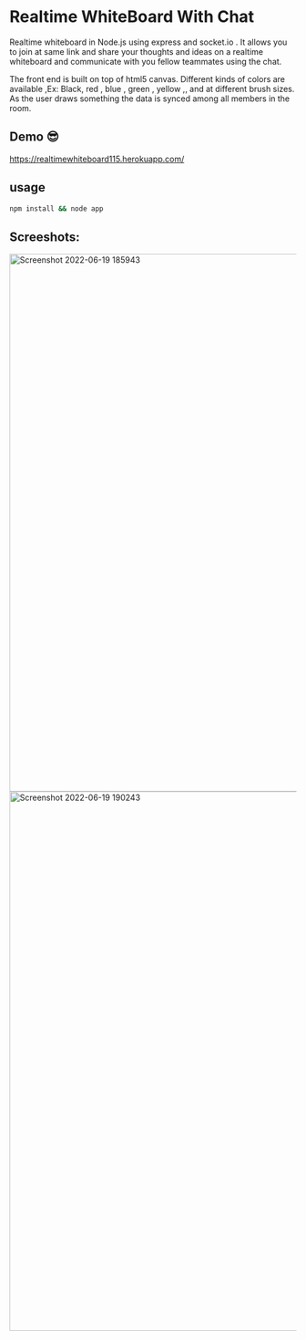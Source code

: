 # Realtime WhiteBoard With Chat
Realtime whiteboard in Node.js using  express and socket.io . It allows you to join at same link and share your thoughts and ideas on a realtime whiteboard and communicate with you fellow teammates using the chat.

The front end is built on top of html5 canvas. Different kinds of colors are available ,Ex: Black, red , blue , green , yellow ,, and at different brush sizes. As the user draws something the data is synced among all members in the room.


## Demo :sunglasses:
https://realtimewhiteboard115.herokuapp.com/


## usage
```bash
npm install && node app
```

## Screeshots:
<img width="943" alt="Screenshot 2022-06-19 185943" src="https://user-images.githubusercontent.com/70263030/174483699-ae10e3c6-e2b7-4dbe-ac03-c0326d928fe5.png">
<img width="946" alt="Screenshot 2022-06-19 190243" src="https://user-images.githubusercontent.com/70263030/174483705-83cc4400-7f83-44a0-bf88-fedc0a2e4498.png">
